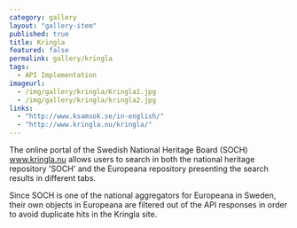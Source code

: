 ```yaml
---
category: gallery
layout: "gallery-item"
published: true
title: Kringla
featured: false
permalink: gallery/kringla
tags: 
  - API Implementation
imageurl: 
  - /img/gallery/kringla/Kringla1.jpg
  - /img/gallery/kringla/kringla2.jpg
links: 
  - "http://www.ksamsok.se/in-english/"
  - "http://www.kringla.nu/kringla/"
---
```


The online portal of the Swedish National Heritage Board (SOCH) www.kringla.nu allows users to search in both the national heritage repository 'SOCH' and the Europeana repository presenting the search results in different tabs. 

Since SOCH is one of the national aggregators for Europeana in Sweden, their own objects in Europeana are filtered out of the API responses in order to avoid duplicate hits in the Kringla site.